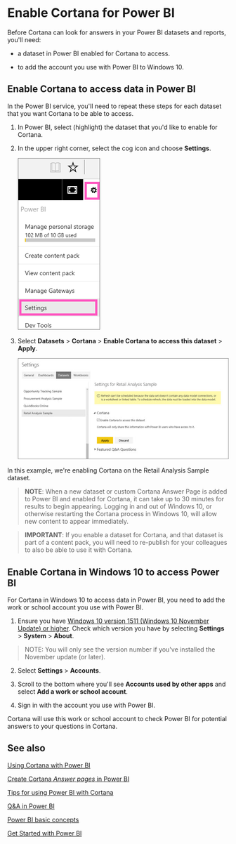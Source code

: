 ﻿<properties
   pageTitle="Enable Cortana for Power BI"
   description="Use Cortana with Power BI to get answers from your data. Activate Cortana for each Power BI dataset and then enable Cortana to access your datasets from mobile devices."
   services="powerbi"
   documentationCenter=""
   authors="mihart"  
   manager="mblythe"
   editor=""/>

<tags
   ms.service="powerbi"
   ms.devlang="NA"
   ms.topic="article"
   ms.tgt_pltfrm="NA"
   ms.workload="powerbi"
   ms.date="12/01/2015"
   ms.author="mihart"/>


# Enable Cortana for Power BI

Before Cortana can look for answers in your Power BI datasets and reports, you'll need:

  - a dataset in Power BI enabled for Cortana to access.

  - to add the account you use with Power BI to Windows 10.

## Enable Cortana to access data in Power BI
In the Power BI service, you'll need to repeat these steps for each dataset that you want Cortana to be able to access.

1. In Power BI, select (highlight) the dataset that you'd like to enable for Cortana.

2. In the upper right corner, select the cog icon and choose **Settings**.

    ![](media/powerbi-service-cortana-enable/PBI_cortana_settings.png)

3. Select **Datasets** > **Cortana** > **Enable Cortana to access this dataset** > **Apply**.

    ![](media/powerbi-service-cortana-enable/PBI_cortana-enable.jpg)

  In this example, we're enabling Cortana on the Retail Analysis Sample dataset.

  >**NOTE**: When a new dataset or custom Cortana Answer Page is added to Power BI and enabled for Cortana, it can take up to 30 minutes for results to begin appearing.  Logging in and out of Windows 10, or otherwise restarting the Cortana process in Windows 10, will allow new content to appear immediately.

  >**IMPORTANT**: If you enable a dataset for Cortana, and that dataset is part of a content pack, you will need to re-publish for your colleagues to also be able to use it with Cortana.


## Enable Cortana in Windows 10 to access Power BI
For Cortana in Windows 10 to access data in Power BI, you need to add the work or school account you use with Power BI.

1. Ensure you have [Windows 10 version 1511 (Windows 10 November Update) or higher](http://blogs.windows.com/windowsexperience/2015/11/12/first-major-update-for-windows-10-available-today/).  Check which version you have by selecting **Settings** > **System** > **About**.
>NOTE: You will only see the version number if you've installed the November update (or later).

2. Select **Settings** > **Accounts**.

3. Scroll to the bottom where you'll see **Accounts used by other apps** and select **Add a work or school account**.

4. Sign in with the account you use with Power BI.

Cortana will use this work or school account to check Power BI for potential answers to your questions in Cortana.


## See also
[Using Cortana with Power BI](powerbi-service-cortana-intro.md)

[Create Cortana *Answer pages* in Power BI](powerbi-service-cortana-desktop-entity-cards.md)

[Tips for using Power BI with Cortana](powerbi-service-cortana-ask-questions.md)

[Q&A in Power BI](powerbi-service-q-and-a.md)

[Power BI basic concepts](powerbi-service-basic-concepts.md)

[Get Started with Power BI](powerbi-service-get-started.md)
